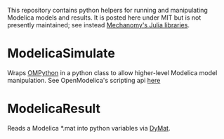 This repository contains python helpers for running and manipulating Modelica models and results.
It is posted here under MIT but is not presently maintained; see instead [Mechanomy's Julia libraries](https://mechanomy.com/tags/julia/).

# ModelicaSimulate
Wraps [OMPython](https://github.com/OpenModelica/OMPython) in a python class to allow higher-level Modelica model manipulation.
See OpenModelica's scripting api [here](https://openmodelica.org/doc/OpenModelicaUsersGuide/latest/scripting_api.html)

# ModelicaResult
Reads a Modelica *.mat into python variables via [DyMat](https://github.com/jraedler/DyMat).

